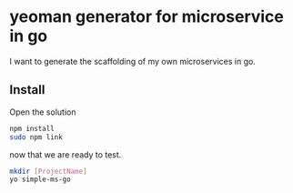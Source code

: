 # yeoman generator for microservice in go

I want to generate the scaffolding of my own microservices in go.

## Install

Open the solution
```bash
npm install
sudo npm link
```

now that we are ready to test.

```bash
mkdir [ProjectName]
yo simple-ms-go
```
